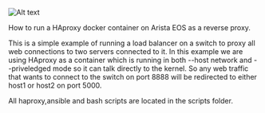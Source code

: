![Alt text](background.jpg.jpg?raw=true "HAproxy on EOS as a container")

How to run a HAproxy docker container on Arista EOS as a reverse proxy.

This is a simple example of running a load balancer on a switch to proxy all web connections to two servers connected to it.  In this example we are using HAproxy as a container which is running in both --host network and --priveledged mode so it can talk directly to the kernel.  So any web traffic that wants to connect to the switch on port 8888 will be redirected to either host1 or host2 on port 5000.

All haproxy,ansible and bash scripts are located in the scripts folder. 

